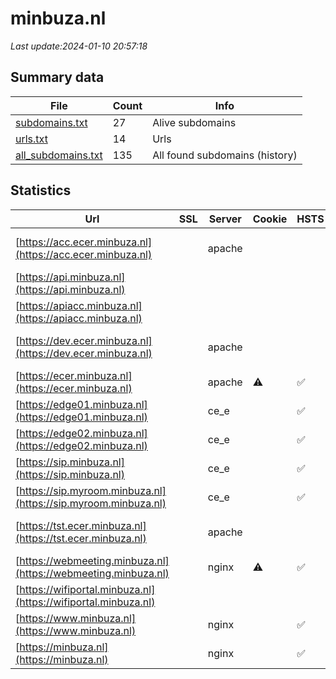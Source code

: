 # minbuza.nl
*Last update:2024-01-10 20:57:18*
## Summary data
| File       | Count | Info |
|------------|-------|------|
|[subdomains.txt](/data/minbuza/subdomains.txt)|27|Alive subdomains|
|[urls.txt](/data/minbuza/urls.txt)|14|Urls|
|[all_subdomains.txt](/data/minbuza/all_subdomains.txt)|135|All found subdomains (history)|
## Statistics
| Url | SSL | Server | Cookie | HSTS | CSP | XFO | XXP | RP | Tech |
|------------|-------|------|------|------|------|------|------|------|------|
|[https://acc.ecer.minbuza.nl](https://acc.ecer.minbuza.nl)| |apache| | | | | |:white_check_mark: |Apache HTTP Server|
|[https://api.minbuza.nl](https://api.minbuza.nl)| | | | | | | |:white_check_mark: ||
|[https://apiacc.minbuza.nl](https://apiacc.minbuza.nl)| | | | | | | |:white_check_mark: ||
|[https://dev.ecer.minbuza.nl](https://dev.ecer.minbuza.nl)| |apache| | | | | |:white_check_mark: |Apache HTTP Server|
|[https://ecer.minbuza.nl](https://ecer.minbuza.nl)| |apache|:warning: |:white_check_mark: | |:warning: |:white_check_mark: |:white_check_mark: |:white_check_mark: |Apache HTTP Server H...|
|[https://edge01.minbuza.nl](https://edge01.minbuza.nl)| |ce_e| |:white_check_mark: | | | | |:white_check_mark: |HSTS|
|[https://edge02.minbuza.nl](https://edge02.minbuza.nl)| |ce_e| |:white_check_mark: | | | | |:white_check_mark: |HSTS|
|[https://sip.minbuza.nl](https://sip.minbuza.nl)| |ce_e| |:white_check_mark: | | | | |:white_check_mark: |HSTS|
|[https://sip.myroom.minbuza.nl](https://sip.myroom.minbuza.nl)| |ce_e| |:white_check_mark: | | | | |:white_check_mark: |HSTS|
|[https://tst.ecer.minbuza.nl](https://tst.ecer.minbuza.nl)| |apache| | | | | |:white_check_mark: |Apache HTTP Server|
|[https://webmeeting.minbuza.nl](https://webmeeting.minbuza.nl)| |nginx|:warning: |:white_check_mark: | |:warning: |:white_check_mark: | |:white_check_mark: |HSTS Nginx|
|[https://wifiportal.minbuza.nl](https://wifiportal.minbuza.nl)| | | | | | | |:white_check_mark: |Cloudflare|
|[https://www.minbuza.nl](https://www.minbuza.nl)| |nginx| |:white_check_mark: | |:warning: |:white_check_mark: |:white_check_mark: |:white_check_mark: |Azure HSTS IIS:10.0...|
|[https://minbuza.nl](https://minbuza.nl)| |nginx| |:white_check_mark: | |:warning: |:white_check_mark: |:white_check_mark: |:white_check_mark: |Azure HSTS IIS:10.0...|